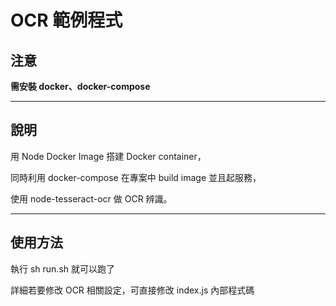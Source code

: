 # OCR 範例程式

## 注意

**需安裝 docker、docker-compose**

---

## 說明

用 Node Docker Image 搭建 Docker container，

同時利用 docker-compose 在專案中 build image 並且起服務，

使用 node-tesseract-ocr 做 OCR 辨識。

---

## 使用方法

執行 sh run.sh 就可以跑了

詳細若要修改 OCR 相關設定，可直接修改 index.js 內部程式碼

